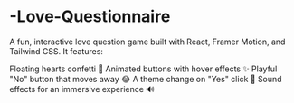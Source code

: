 # -Love-Questionnaire
A fun, interactive love question game built with React, Framer Motion, and Tailwind CSS. It features:

Floating hearts confetti 🎈
Animated buttons with hover effects ✨
Playful "No" button that moves away 😂
A theme change on "Yes" click 🎨
Sound effects for an immersive experience 🔊
